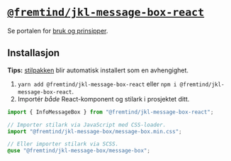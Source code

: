 # [`@fremtind/jkl-message-box-react`](https://jokul.fremtind.no/komponenter/messagebox)

Se portalen for [bruk og prinsipper](https://jokul.fremtind.no/komponenter/messagebox).

## Installasjon

**Tips:** [stilpakken](../message-box/) blir automatisk installert som en avhengighet.

1. `yarn add @fremtind/jkl-message-box-react` eller `npm i @fremtind/jkl-message-box-react`.
2. Importér _både_ React-komponent og stilark i prosjektet ditt.

```js
import { InfoMessageBox } from "@fremtind/jkl-message-box-react";

// Importer stilark via JavaScript med CSS-loader.
import "@fremtind/jkl-message-box/message-box.min.css";
```

```scss
// Eller importer stilark via SCSS.
@use "@fremtind/jkl-message-box/message-box";
```
